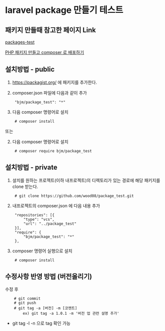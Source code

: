 laravel package 만들기 테스트
=======================

패키지 만들때 참고한 페이지 Link
--------------------
[packages-test](https://github.com/lomi525/packages-test)

[PHP 패키지 만들고 composer 로 배포하기](https://www.lesstif.com/pages/viewpage.action?pageId=36209479)


설치방법 - public
-------------
1. https://packagist.org/ 에 패키지를 추가한다.

2. composer.json 파일에 다음과 같이 추가

        "bjm/package_test": "*"

3. 다음 composer 명령어로 설치

        # composer install

또는

2. 다음 composer 명령어로 설치

        # composer require bjm/package_test


설치방법 - private
--------------
1. 설치를 원하는 프로젝트(이하 내프로젝트)의 디렉토리가 있는 경로에 해당 패키지를 clone 받는다.

        # git clone https://github.com/wood08/package_test.git

2. 내프로젝트의 composer.json 에 다음 내용 추가

        "repositories": [{
            "type": "vcs",
            "url": "../package_test"
        }],
        "require": {
            "bjm/package_test": "*"
        },

3. composer 명령어 실행으로 설치

        # composer install

수정사항 반영 방법 (버전올리기)
------------------
수정 후

        # git commit
        # git push
        # git tag -a [버전] -m [코멘트]
            ex) git tag -a 1.0.1 -m '버전 업 관련 설명 추가'
 * git tag -l -n 으로 tag 확인 가능
